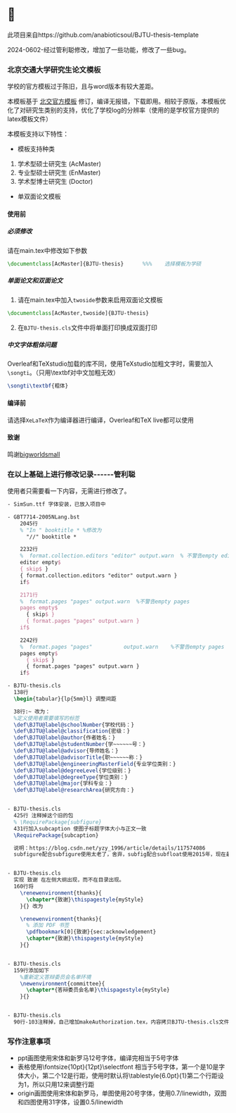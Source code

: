 # :rocket: 

此项目来自https://github.com/anabioticsoul/BJTU-thesis-template

2024-0602-经过管利聪修改，增加了一些功能，修改了一些bug。

### 北京交通大学研究生论文模板

学校的官方模板过于陈旧，且与word版本有较大差距。

本模板基于 [北交官方模板](https://gs.bjtu.edu.cn/cms/item/477.html) 修订，编译无报错，下载即用。相较于原版，本模板优化了对研究生类别的支持，优化了学校log的分辨率（使用的是学校官方提供的latex模板文件）


本模板支持以下特性：
- 模板支持种类
1. 学术型硕士研究生 (AcMaster)
2. 专业型硕士研究生 (EnMaster)
3. 学术型博士研究生 (Doctor)
- 单双面论文模板

#### 使用前
##### 必须修改
请在main.tex中修改如下参数

```latex
\documentclass[AcMaster]{BJTU-thesis}      %%%    选择模板为学硕
```

##### 单面论文和双面论文
1. 请在main.tex中加入`twoside`参数来启用双面论文模板

```latex
\documentclass[AcMaster,twoside]{BJTU-thesis} 
```

2. 在`BJTU-thesis.cls`文件中将单面打印换成双面打印

##### 中文字体粗体问题
Overleaf和TeXstudio加载的库不同，使用TeXstudio加粗文字时，需要加入`\songti`。（只用\textbf对中文加粗无效）
```latex
\songti\textbf{粗体}
```

#### 编译前
请选择`XeLaTeX`作为编译器进行编译，Overleaf和TeX live都可以使用

#### 致谢
鸣谢[bigworldsmall](https://github.com/bigworldsmall) 




### 在以上基础上进行修改记录------管利聪

使用者只需要看一下内容，无需进行修改了。

```latex
- SimSun.ttf 字体安装，已放入项目中

- GBT7714-2005NLang.bst 
    2045行
    % "In " booktitle * %修改为
      "//" booktitle *

    2232行
    %  format.collection.editors "editor" output.warn  % 不警告empty editor
    editor empty$
    { skip$ }
    { format.collection.editors "editor" output.warn }
    if$ 

    2171行
    %  format.pages "pages" output.warn  %不警告empty pages
    pages empty$
      { skip$ }
      { format.pages "pages" output.warn }
    if$

    2242行
    %  format.pages "pages"          output.warn    %不警告empty pages
    pages empty$
      { skip$ }
      { format.pages "pages" output.warn }
    if$

```

```latex
- BJTU-thesis.cls 
  138行
  \begin{tabular}{lp{5mm}l} 调整间距

  38行:~ 改为：
  %定义使用者需要填写的标签
  \def\BJTU@label@schoolNumber{学校代码：}
  \def\BJTU@label@classification{密级：}
  \def\BJTU@label@author{作者姓名：}
  \def\BJTU@label@studentNumber{学~~~~~~号：}
  \def\BJTU@label@advisor{导师姓名：}
  \def\BJTU@label@advisorTitle{职~~~~~~称：}
  \def\BJTU@label@engineeringMasterField{专业学位类别：}
  \def\BJTU@label@degreeLevel{学位级别：}
  \def\BJTU@label@degreeType{学位类别：}
  \def\BJTU@label@major{学科专业：}
  \def\BJTU@label@researchArea{研究方向：}


- BJTU-thesis.cls 
  425行 注释掉这个旧的包
  % \RequirePackage{subfigure}  
  431行加入subcaption 使图子标题字体大小与正文一致
  \RequirePackage{subcaption}

  说明：https://blog.csdn.net/yzy_1996/article/details/117574086
  subfigure配合subfigure使用太老了，舍弃，subfig配合subfloat使用2015年，现在最新的是sub­cap­tion配合\subcaptionbox或者subfigure使用


- BJTU-thesis.cls
  实现 致谢 在左侧大纲出现，而不在目录出现。
  160行将
    \renewenvironment{thanks}{
      \chapter*{致谢}\thispagestyle{myStyle}
    }{} 改为

    \renewenvironment{thanks}{
      % 添加 PDF 书签
      \pdfbookmark[0]{致谢}{sec:acknowledgement}
      \chapter*{致谢}\thispagestyle{myStyle}
    }{} 


- BJTU-thesis.cls
  159行添加如下
    %重新定义答辩委员会名单环境
    \newenvironment{committee}{
      \chapter*{答辩委员会名单}\thispagestyle{myStyle}
    }{}


- BJTU-thesis.cls
  90行-103注释掉，自己增加makeAuthorization.tex，内容拷贝BJTU-thesis.cls文件中的授权页内容

```


### 写作注意事项

- ppt画图使用宋体和新罗马12号字体，编译完相当于5号字体
- 表格使用\fontsize{10pt}{12pt}\selectfont 相当于5号字体，第一个是10是字体大小，第二个12是行距，使用时默认将\tablestyle{6.0pt}{1}第二个行距设为1，所以只用12来调整行距
- origin画图使用宋体和新罗马，单图使用20号字体，使用0.7/linewidth，双图和四图使用31字体，设置0.5/linewidth